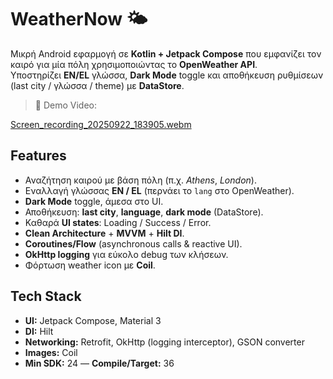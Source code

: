 # WeatherNow 🌤️

Μικρή Android εφαρμογή σε **Kotlin + Jetpack Compose** που εμφανίζει τον καιρό για μία πόλη χρησιμοποιώντας το **OpenWeather API**.  
Υποστηρίζει **EN/EL** γλώσσα, **Dark Mode** toggle και αποθήκευση ρυθμίσεων (last city / γλώσσα / theme) με **DataStore**.

> 🎥 Demo Video:

[Screen_recording_20250922_183905.webm](https://github.com/user-attachments/assets/a09e3b20-2537-44f8-b5b4-298dd828b72e)


## Features

- Αναζήτηση καιρού με βάση πόλη (π.χ. *Athens*, *London*).
- Εναλλαγή γλώσσας **EN / EL** (περνάει το `lang` στο OpenWeather).
- **Dark Mode** toggle, άμεσα στο UI.
- Αποθήκευση: **last city**, **language**, **dark mode** (DataStore).
- Καθαρά **UI states**: Loading / Success / Error.
- **Clean Architecture** + **MVVM** + **Hilt DI**.
- **Coroutines/Flow** (asynchronous calls & reactive UI).
- **OkHttp logging** για εύκολο debug των κλήσεων.
- Φόρτωση weather icon με **Coil**.

## Tech Stack

- **UI:** Jetpack Compose, Material 3  
- **DI:** Hilt  
- **Networking:** Retrofit, OkHttp (logging interceptor), GSON converter  
- **Images:** Coil  
- **Min SDK:** 24 — **Compile/Target:** 36  


